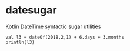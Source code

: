 # datesugar
Kotlin DateTime syntactic sugar utilities

    val l3 = dateOf(2018,2,1) + 6.days + 3.months
    println(l3)
